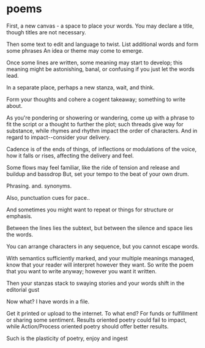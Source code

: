 # poems
First, a new canvas - a space to place your words.
You may declare a title, 
though titles are not necessary.

Then some text to edit and language to twist. 
List additional words and form some phrases
An idea or theme may come to emerge.

Once some lines are written, some meaning may start to develop;
this meaning might be astonishing, banal, or confusing 
if you just let the words lead. 

In a separate place, perhaps a new stanza, wait, and think. 

Form your thoughts and cohere a cogent takeaway; 
something to write about.

As you're pondering or showering or wandering, 
come up with a phrase to fit the script
or a thought to further the plot;
such threads give way for substance, while
rhymes and rhythm impact the order of characters.
And in regard to impact--consider your delivery. 

Cadence is of the ends of things, 
of inflections or modulations of the voice,
how it falls or rises, affecting the delivery and feel.

Some flows may feel familiar, 
like the ride of tension and release and buildup and bassdrop
But, set your tempo to the beat of your own drum. 

Phrasing. and. synonyms. 

Also, punctuation cues for pace..

And sometimes you might want to repeat or things for structure or emphasis.

Between the lines lies the subtext, but between the silence and space lies the words.

You can arrange characters in any sequence, but you cannot escape words.

With semantics sufficiently marked, and your multiple meanings managed,
know that your reader will interpret however they want.
So write the poem that you want to write anyway; however you want it written.

Then your stanzas stack to swaying stories 
and your words shift in the editorial gust

Now what? I have words in a file. 

Get it printed or upload to the internet. 
To what end? 
For funds or fulfillment or sharing some sentiment. 
Results oriented poetry could fail to impact, while
Action/Process oriented poetry should offer better results.

Such is the plasticity of poetry, enjoy and ingest

